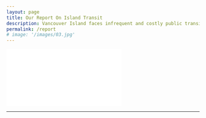 ```yaml
---
layout: page
title: Our Report On Island Transit
description: Vancouver Island faces infrequent and costly public transit, addressing only a small portion of demand. Prioritizing frequent and affordable bus service connecting Victoria with central Vancouver Island is critical, offering user and community benefits, reducing congestion, crashes, and emissions more cost-effectively than highway improvements.
permalink: /report
# image: '/images/03.jpg'
---
```


<embed class="embed__pdf" src="{{ site.baseurl }}/bit-report.pdf" type="application/pdf">

***